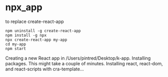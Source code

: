 # npx_app
to replace create-react-app

    npm uninstall -g create-react-app
    npm install -g npx
    npx create-react-app my-app
    cd my-app
    npm start
    

Creating a new React app in /Users/pintred/Desktop/k-app.
Installing packages. This might take a couple of minutes.
Installing react, react-dom, and react-scripts with cra-template...

